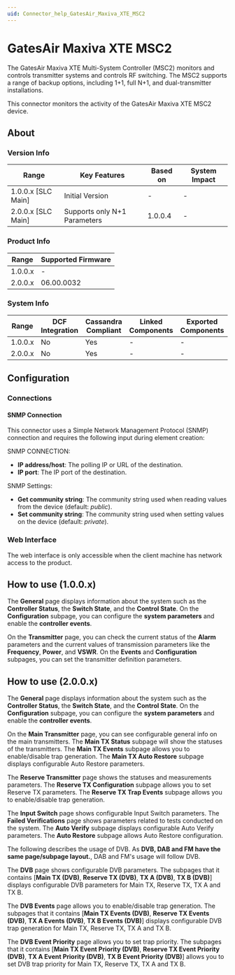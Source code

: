 ```yaml
---
uid: Connector_help_GatesAir_Maxiva_XTE_MSC2
---
```


# GatesAir Maxiva XTE MSC2

The GatesAir Maxiva XTE Multi-System Controller (MSC2) monitors and controls transmitter systems and controls RF switching. The MSC2 supports a range of backup options, including 1+1, full N+1, and dual-transmitter installations.

This connector monitors the activity of the GatesAir Maxiva XTE MSC2 device.

## About

### Version Info

| Range                | Key Features     | Based on     | System Impact     |
|----------------------|------------------|--------------|-------------------|
| 1.0.0.x \[SLC Main\] | Initial Version  | \-           | \-                |
| 2.0.0.x \[SLC Main\] | Supports only N+1 Parameters  | 1.0.0.4 | \-                |

### Product Info

| Range     | Supported Firmware     |
|-----------|------------------------|
| 1.0.0.x   | \-                     |
| 2.0.0.x   | 06.00.0032 |

### System Info

| Range     | DCF Integration     | Cassandra Compliant     | Linked Components     | Exported Components     |
|-----------|---------------------|-------------------------|-----------------------|-------------------------|
| 1.0.0.x   | No                  | Yes                     | \-                    | \-                      |
| 2.0.0.x   | No                  | Yes                     | \-                    | \-                      |

## Configuration

### Connections

#### SNMP Connection

This connector uses a Simple Network Management Protocol (SNMP) connection and requires the following input during element creation:

SNMP CONNECTION:

- **IP address/host**: The polling IP or URL of the destination.
- **IP port**: The IP port of the destination.

SNMP Settings:

- **Get community string**: The community string used when reading values from the device (default: *public*).
- **Set community string**: The community string used when setting values on the device (default: *private*).

### Web Interface

The web interface is only accessible when the client machine has network access to the product.

## How to use (1.0.0.x)

The **General** page displays information about the system such as the **Controller Status**, the **Switch State**, and the **Control State**. On the **Configuration** subpage, you can configure the **system parameters** and enable the **controller events**.

On the **Transmitter** page, you can check the current status of the **Alarm** parameters and the current values of transmission parameters like the **Frequency**, **Power**, and **VSWR**. On the **Events** and **Configuration** subpages, you can set the transmitter definition parameters.

## How to use (2.0.0.x)
The **General** page displays information about the system such as the **Controller Status**, the **Switch State**, and the **Control State**. On the **Configuration** subpage, you can configure the **system parameters** and enable the **controller events**.

On the **Main Transmitter** page, you can see configurable general info on the main transmitters. 
The **Main TX Status** subpage will show the statuses of the transmitters. 
The **Main TX Events** subpage allows you to enable/disable trap generation.
The **Main TX Auto Restore** subpage displays configurable Auto Restore parameters.

The **Reserve Transmitter** page shows the statuses and measurements parameters.
The **Reserve TX Configuration** subpage allows you to set Reserve TX parameters.
The **Reserve TX Trap Events** subpage allows you to enable/disable trap generation.

The **Input Switch** page shows configurable Input Switch parameters.
The **Failed Verifications** page shows parameters related to tests conducted on the system.
The **Auto Verify** subpage displays configurable Auto Verify parameters.
The **Auto Restore** subpage allows Auto Restore configuration.

The following describes the usage of DVB. As **DVB, DAB and FM have the same page/subpage layout.**, DAB and FM's usage will follow DVB.

The **DVB** page shows configurable DVB parameters.
The subpages that it contains [**Main TX (DVB)**, **Reserve TX (DVB)**, **TX A (DVB)**, **TX B (DVB)**] displays configurable DVB parameters for Main TX, Reserve TX, TX A and TX B.

The **DVB Events** page allows you to enable/disable trap generation.
The subpages that it contains [**Main TX Events (DVB)**, **Reserve TX Events (DVB)**, **TX A Events (DVB)**, **TX B Events (DVB)**] displays configurable DVB trap generation for Main TX, Reserve TX, TX A and TX B.

The **DVB Event Priority** page allows you to set trap priority.
The subpages that it contains [**Main TX Event Priority (DVB)**, **Reserve TX Event Priority (DVB)**, **TX A Event Priority (DVB)**, **TX B Event Priority (DVB)**] allows you to set DVB trap priority for Main TX, Reserve TX, TX A and TX B.